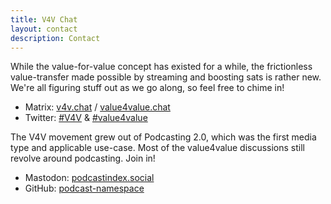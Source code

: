```yaml
---
title: V4V Chat
layout: contact
description: Contact
---
```


While the value-for-value concept has existed for a while, the frictionless
value-transfer made possible by streaming and boosting sats is rather new. We're
all figuring stuff out as we go along, so feel free to chime in!

- Matrix: [v4v.chat](http://v4v.chat) / [value4value.chat](http://value4value.chat)
- Twitter: [#V4V](https://twitter.com/hashtag/v4v) & [#value4value](https://twitter.com/hashtag/value4value)

The V4V movement grew out of Podcasting 2.0, which was the first media type and
applicable use-case. Most of the value4value discussions still revolve around
podcasting. Join in!

- Mastodon: [podcastindex.social](https://podcastindex.social)
- GitHub: [podcast-namespace](https://github.com/Podcastindex-org/podcast-namespace/discussions)
